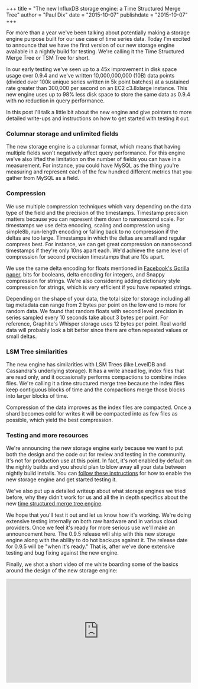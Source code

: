 +++
title = "The new InfluxDB storage engine: a Time Structured Merge Tree"
author = "Paul Dix"
date = "2015-10-07"
publishdate = "2015-10-07"
+++

For more than a year we've been talking about potentially making a storage engine purpose built for our use case of time series data. Today I'm excited to announce that we have the first version of our new storage engine available in a nightly build for testing. We're calling it the Time Structured Merge Tree or TSM Tree for short.

In our early testing we've seen up to a 45x improvement in disk space usage over 0.9.4 and we've written 10,000,000,000 (10B) data points (divided over 100k unique series written in 5k point batches) at a sustained rate greater than 300,000 per second on an EC2 c3.8xlarge instance. This new engine uses up to 98% less disk space to store the same data as 0.9.4 with no reduction in query performance.

In this post I'll talk a little bit about the new engine and give pointers to more detailed write-ups and instructions on how to get started with testing it out.

### Columnar storage and unlimited fields

The new storage engine is a columnar format, which means that having multiple fields won't negatively affect query performance. For this engine we've also lifted the limitation on the number of fields you can have in a measurement. For instance, you could have MySQL as the thing you're measuring and represent each of the few hundred different metrics that you gather from MySQL as a field.

### Compression

We use multiple compression techniques which vary depending on the data type of the field and the precision of the timestamps. Timestamp precision matters because you can represent them down to nanosecond scale. For timestamps we use delta encoding, scaling and compression using simple8b, run-length encoding or falling back to no compression if the deltas are too large. Timestamps in which the deltas are small and regular compress best. For instance, we can get great compression on nanosecond timestamps if they're only 10ns apart each. We'd achieve the same level of compression for second precision timestamps that are 10s apart.

We use the same delta encoding for floats mentioned in <a href="http://www.vldb.org/pvldb/vol8/p1816-teller.pdf" target="_">Facebook's Gorilla paper</a>, bits for booleans, delta encoding for integers, and Snappy compression for strings. We're also considering adding dictionary style compression for strings, which is very efficient if you have repeated strings.

Depending on the shape of your data, the total size for storage including all tag metadata can range from 2 bytes per point on the low end to more for random data. We found that random floats with second level precision in series sampled every 10 seconds take about 3 bytes per point. For reference, Graphite's Whisper storage uses 12 bytes per point. Real world data will probably look a bit better since there are often repeated values or small deltas.

### LSM Tree similarities

The new engine has similarities with LSM Trees (like LevelDB and Cassandra's underlying storage). It has a write ahead log, index files that are read only, and it occasionally performs compactions to combine index files. We're calling it a time structured merge tree because the index files keep contiguous blocks of time and the compactions merge those blocks into larger blocks of time.

Compression of the data improves as the index files are compacted. Once a shard becomes cold for writes it will be compacted into as few files as possible, which yield the best compression.

### Testing and more resources

We're announcing the new storage engine early because we want to put both the design and the code out for review and testing in the community. It's not for production use at this point. In fact, it's not enabled by default on the nightly builds and you should plan to blow away all your data between nightly build installs. You can <a href="/docs/v0.9/introduction/tsm_installation.html" target="_">follow these instructions</a> for how to enable the new storage engine and get started testing it.

We've also put up a detailed writeup about what storage engines we tried before, why they didn't work for us and all the in depth specifics about the new <a href="/docs/v0.9/concepts/storage_engine.html" target="_">time structured merge tree engine</a>.

We hope that you'll test it out and let us know how it's working. We're doing extensive testing internally on both raw hardware and in various cloud providers. Once we feel it's ready for more serious use we'll make an announcement here. The 0.9.5 release will ship with this new storage engine along with the ability to do hot backups against it. The release date for 0.9.5 will be "when it's ready." That is, after we've done extensive testing and bug fixing against the new engine.

Finally, we shot a short video of me white boarding some of the basics around the design of the new storage engine:

<iframe src="https://player.vimeo.com/video/140372527" width="500" height="281" frameborder="0" webkitallowfullscreen mozallowfullscreen allowfullscreen></iframe>

<br />